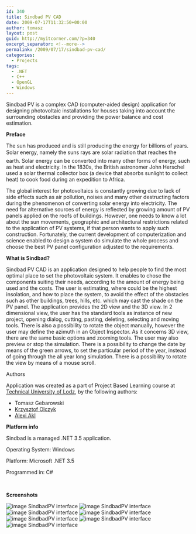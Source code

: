 ```yaml
---
id: 340
title: Sindbad PV CAD
date: 2009-07-17T11:32:50+00:00
author: tomasz
layout: post
guid: http://myitcorner.com/?p=340
excerpt_separator: <!--more-->
permalink: /2009/07/17/sindbad-pv-cad/
categories:
  - Projects
tags:
  - .NET
  - C++
  - OpenGL
  - Windows
---
```

Sindbad PV is a complex CAD (computer-aided design) application for designing photovoltaic installations for houses taking into account the surrounding obstacles and providing the power balance and cost estimation.
  
**Preface**

The sun has produced and is still producing the energy for billions of years. Solar energy, namely the suns rays are solar radiation that reaches the earth. Solar energy can be converted into many other forms of energy, such as heat and electricity. In the 1830s, the British astronomer John Herschel used a solar thermal collector box (a device that absorbs sunlight to collect heat) to cook food during an expedition to Africa.

The global interest for photovoltaics is constantly growing due to lack of side effects such as air pollution, noises and many other destructing factors during the phenomenon of converting solar energy into electricity. The need for alternative sources of energy is reflected by growing amount of PV panels applied on the roofs of buildings. However, one needs to know a lot about the sun movements, geographic and architectural restrictions related to the application of PV systems, if that person wants to apply such construction. Fortunately, the current development of computerization and science enabled to design a system do simulate the whole process and choose the best PV panel configuration adjusted to the requirements.

<!--more-->

**What is Sindbad?**

Sindbad PV CAD is an application designed to help people to find the most optimal place to set the photovoltaic system. It enables to chose the components suiting their needs, according to the amount of energy being used and the costs. The user is estimating, where could be the highest insolation, and how to place the system, to avoid the effect of the obstacles such as other buildings, trees, hills, etc. which may cast the shade on the PV panel. The application provides the 2D view and the 3D view. In 2 dimensional view, the user has the standard tools as instance of new project, opening dialog, cutting, pasting, deleting, selecting and moving tools. There is also a possibility to rotate the object manually, however the user may define the azimuth in an Object Inspector. As it concerns 3D view, there are the same basic options and zooming tools. The user may also preview or stop the simulation. There is a possibility to change the date by means of the green arrows, to set the particular period of the year, instead of going through the all year long simulation. There is a possibility to rotate the view by means of a mouse scroll.
  
Authors

Application was created as a part of Project Based Learning course at [Technical University of Lodz](http://www.p.lodz.pl), by the following authors:

  * Tomasz Gebarowski
  * [Krzysztof Olczyk](http://www.krizzcode.com)
  * [Alexi Akl](http://thelebanese.org/wordpress/?page_id=2)

**Platform info**

Sindbad is a managed .NET 3.5 application.

Operating System: Windows
  
Platform: Microsoft .NET 3.5
  
Programmed in: C#

&nbsp;

**Screenshots**

![image SindbadPV interface](/assets/sindbad-1.jpg)
![image SindbadPV interface](/assets/sindbad-3.jpg)
![image SindbadPV interface](/assets/sindbad-6.jpg)
![image SindbadPV interface](/assets/sindbad-4.jpg)
![image SindbadPV interface](/assets/sindbad-2.jpg)
![image SindbadPV interface](/assets/sindbad-5.jpg)
![image SindbadPV interface](/assets/sindbad-8.jpg)
